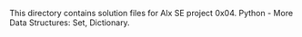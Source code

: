 This directory contains solution files for Alx SE project 0x04. Python - More Data Structures: Set, Dictionary.
